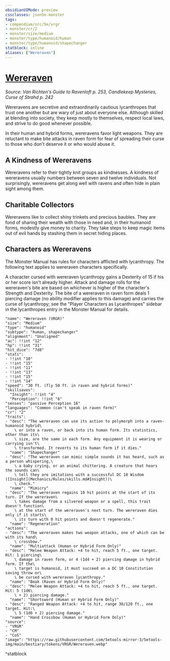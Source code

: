 ```yaml
---
obsidianUIMode: preview
cssclasses: json5e-monster
tags:
- compendium/src/5e/vrgr
- monster/cr/2
- monster/size/medium
- monster/type/humanoid/human
- monster/type/humanoid/shapechanger
statblock: inline
aliases: ["Wereraven"]
---
```

# [Wereraven](Mechanics\bestiary\humanoid/wereraven-vrgr.md)
*Source: Van Richten's Guide to Ravenloft p. 253, Candlekeep Mysteries, Curse of Strahd p. 242*  

Wereravens are secretive and extraordinarily cautious lycanthropes that trust one another but are wary of just about everyone else. Although skilled at blending into society, they keep mostly to themselves, respect local laws, and strive to do good whenever possible.

In their human and hybrid forms, wereravens favor light weapons. They are reluctant to make bite attacks in raven form for fear of spreading their curse to those who don't deserve it or who would abuse it.

## A Kindness of Wereravens

Wereravens refer to their tightly knit groups as kindnesses. A kindness of wereravens usually numbers between seven and twelve individuals. Not surprisingly, wereravens get along well with ravens and often hide in plain sight among them.

## Charitable Collectors

Wereravens like to collect shiny trinkets and precious baubles. They are fond of sharing their wealth with those in need and, in their humanoid forms, modestly give money to charity. They take steps to keep magic items out of evil hands by stashing them in secret hiding places.

## Characters as Wereravens

The Monster Manual has rules for characters afflicted with lycanthropy. The following text applies to wereraven characters specifically.

A character cursed with wereraven lycanthropy gains a Dexterity of 15 if his or her score isn't already higher. Attack and damage rolls for the wereraven's bite are based on whichever is higher of the character's Strength and Dexterity. The bite of a wereraven in raven form deals 1 piercing damage (no ability modifier applies to this damage) and carries the curse of lycanthropy; see the "Player Characters as Lycanthropes" sidebar in the lycanthropes entry in the Monster Manual for details.

```statblock
"name": "Wereraven (VRGR)"
"size": "Medium"
"type": "humanoid"
"subtype": "human, shapechanger"
"alignment": "Unaligned"
"ac": !!int "12"
"hp": !!int "31"
"hit_dice": "7d8"
"stats":
- !!int "10"
- !!int "15"
- !!int "11"
- !!int "13"
- !!int "15"
- !!int "14"
"speed": "30 ft. (fly 50 ft. in raven and hybrid forms)"
"skillsaves":
  "Insight": !!int "4"
  "Perception": !!int "6"
"senses": "passive Perception 16"
"languages": "Common (can't speak in raven form)"
"cr": "2"
"traits":
- "desc": "The wereraven can use its action to polymorph into a raven-humanoid hybrid\
    \ or into a raven, or back into its human form. Its statistics, other than its\
    \ size, are the same in each form. Any equipment it is wearing or carrying isn't\
    \ transformed. It reverts to its human form if it dies."
  "name": "Shapechanger"
- "desc": "The wereraven can mimic simple sounds it has heard, such as a person whispering,\
    \ a baby crying, or an animal chittering. A creature that hears the sounds can\
    \ tell they are imitations with a successful DC 10 Wisdom ([Insight](Mechanics/Rules/skills.md#Insight))\
    \ check."
  "name": "Mimicry"
- "desc": "The wereraven regains 10 hit points at the start of its turn. If the wereraven\
    \ takes damage from a silvered weapon or a spell, this trait doesn't function\
    \ at the start of the wereraven's next turn. The wereraven dies only if it starts\
    \ its turn with 0 hit points and doesn't regenerate."
  "name": "Regeneration"
"actions":
- "desc": "The wereraven makes two weapon attacks, one of which can be with its hand\
    \ crossbow."
  "name": "Multiattack (Human or Hybrid Form Only)"
- "desc": "Melee Weapon Attack: +4 to hit, reach 5 ft., one target. Hit: 1 piercing\
    \ damage in raven form, or 4 (1d4 + 2) piercing damage in hybrid form. If the\
    \ target is humanoid, it must succeed on a DC 10 Constitution saving throw or\
    \ be cursed with wereraven lycanthropy."
  "name": "Beak (Raven or Hybrid Form Only)"
- "desc": "Melee Weapon Attack: +4 to hit, reach 5 ft., one target. Hit: 5 (1d6\
    \ + 2) piercing damage."
  "name": "Shortsword (Human or Hybrid Form Only)"
- "desc": "Ranged Weapon Attack: +4 to hit, range 30/120 ft., one target. Hit:\
    \ 5 (1d6 + 2) piercing damage."
  "name": "Hand Crossbow (Human or Hybrid Form Only)"
"source":
- "VRGR"
- "CM"
- "CoS"
"image": "https://raw.githubusercontent.com/5etools-mirror-3/5etools-img/main/bestiary/tokens/VRGR/Wereraven.webp"
```
^statblock
